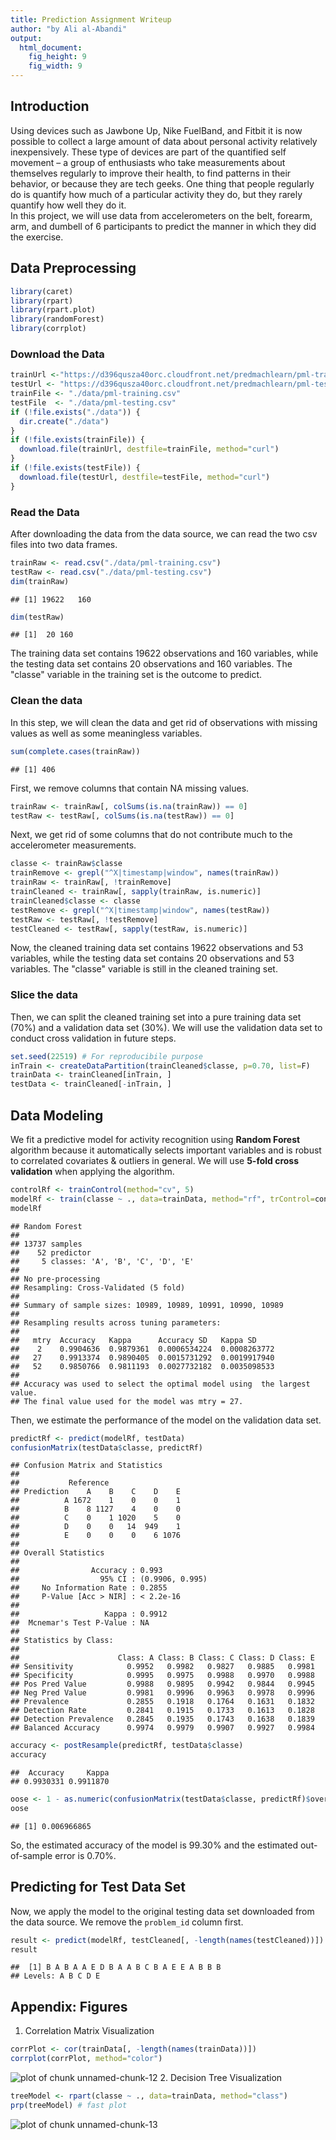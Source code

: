 ```yaml
---
title: Prediction Assignment Writeup
author: "by Ali al-Abandi"
output:
  html_document:
    fig_height: 9
    fig_width: 9
---
```

## Introduction  
Using devices such as Jawbone Up, Nike FuelBand, and Fitbit it is now possible to collect a large amount of data about personal activity relatively inexpensively. These type of devices are part of the quantified self movement – a group of enthusiasts who take measurements about themselves regularly to improve their health, to find patterns in their behavior, or because they are tech geeks. One thing that people regularly do is quantify how much of a particular activity they do, but they rarely quantify how well they do it.  
In this project, we will use data from accelerometers on the belt, forearm, arm, and dumbell of 6 participants to predict the manner in which they did the exercise.  
## Data Preprocessing  
```r
library(caret)
library(rpart)
library(rpart.plot)
library(randomForest)
library(corrplot)
```
### Download the Data
```r
trainUrl <-"https://d396qusza40orc.cloudfront.net/predmachlearn/pml-training.csv"
testUrl <- "https://d396qusza40orc.cloudfront.net/predmachlearn/pml-testing.csv"
trainFile <- "./data/pml-training.csv"
testFile  <- "./data/pml-testing.csv"
if (!file.exists("./data")) {
  dir.create("./data")
}
if (!file.exists(trainFile)) {
  download.file(trainUrl, destfile=trainFile, method="curl")
}
if (!file.exists(testFile)) {
  download.file(testUrl, destfile=testFile, method="curl")
}
```
### Read the Data
After downloading the data from the data source, we can read the two csv files into two data frames.  
```r
trainRaw <- read.csv("./data/pml-training.csv")
testRaw <- read.csv("./data/pml-testing.csv")
dim(trainRaw)
```
```
## [1] 19622   160
```
```r
dim(testRaw)
```
```
## [1]  20 160
```
The training data set contains 19622 observations and 160 variables, while the testing data set contains 20 observations and 160 variables. The "classe" variable in the training set is the outcome to predict.
### Clean the data
In this step, we will clean the data and get rid of observations with missing values as well as some meaningless variables.
```r
sum(complete.cases(trainRaw))
```
```
## [1] 406
```
First, we remove columns that contain NA missing values.
```r
trainRaw <- trainRaw[, colSums(is.na(trainRaw)) == 0]
testRaw <- testRaw[, colSums(is.na(testRaw)) == 0]
```
Next, we get rid of some columns that do not contribute much to the accelerometer measurements.
```r
classe <- trainRaw$classe
trainRemove <- grepl("^X|timestamp|window", names(trainRaw))
trainRaw <- trainRaw[, !trainRemove]
trainCleaned <- trainRaw[, sapply(trainRaw, is.numeric)]
trainCleaned$classe <- classe
testRemove <- grepl("^X|timestamp|window", names(testRaw))
testRaw <- testRaw[, !testRemove]
testCleaned <- testRaw[, sapply(testRaw, is.numeric)]
```
Now, the cleaned training data set contains 19622 observations and 53 variables, while the testing data set contains 20 observations and 53 variables. The "classe" variable is still in the cleaned training set.
### Slice the data
Then, we can split the cleaned training set into a pure training data set (70%) and a validation data set (30%). We will use the validation data set to conduct cross validation in future steps.  
```r
set.seed(22519) # For reproducibile purpose
inTrain <- createDataPartition(trainCleaned$classe, p=0.70, list=F)
trainData <- trainCleaned[inTrain, ]
testData <- trainCleaned[-inTrain, ]
```
## Data Modeling
We fit a predictive model for activity recognition using **Random Forest** algorithm because it automatically selects important variables and is robust to correlated covariates & outliers in general. We will use **5-fold cross validation** when applying the algorithm.  
```r
controlRf <- trainControl(method="cv", 5)
modelRf <- train(classe ~ ., data=trainData, method="rf", trControl=controlRf, ntree=250)
modelRf
```
```
## Random Forest
##
## 13737 samples
##    52 predictor
##     5 classes: 'A', 'B', 'C', 'D', 'E'
##
## No pre-processing
## Resampling: Cross-Validated (5 fold)
##
## Summary of sample sizes: 10989, 10989, 10991, 10990, 10989
##
## Resampling results across tuning parameters:
##
##   mtry  Accuracy   Kappa      Accuracy SD   Kappa SD    
##    2    0.9904636  0.9879361  0.0006534224  0.0008263772
##   27    0.9913374  0.9890405  0.0015731292  0.0019917940
##   52    0.9850766  0.9811193  0.0027732182  0.0035098533
##
## Accuracy was used to select the optimal model using  the largest value.
## The final value used for the model was mtry = 27.
```
Then, we estimate the performance of the model on the validation data set.  
```r
predictRf <- predict(modelRf, testData)
confusionMatrix(testData$classe, predictRf)
```
```
## Confusion Matrix and Statistics
##
##           Reference
## Prediction    A    B    C    D    E
##          A 1672    1    0    0    1
##          B    8 1127    4    0    0
##          C    0    1 1020    5    0
##          D    0    0   14  949    1
##          E    0    0    0    6 1076
##
## Overall Statistics
##                                          
##                Accuracy : 0.993          
##                  95% CI : (0.9906, 0.995)
##     No Information Rate : 0.2855         
##     P-Value [Acc > NIR] : < 2.2e-16      
##                                          
##                   Kappa : 0.9912         
##  Mcnemar's Test P-Value : NA             
##
## Statistics by Class:
##
##                      Class: A Class: B Class: C Class: D Class: E
## Sensitivity            0.9952   0.9982   0.9827   0.9885   0.9981
## Specificity            0.9995   0.9975   0.9988   0.9970   0.9988
## Pos Pred Value         0.9988   0.9895   0.9942   0.9844   0.9945
## Neg Pred Value         0.9981   0.9996   0.9963   0.9978   0.9996
## Prevalence             0.2855   0.1918   0.1764   0.1631   0.1832
## Detection Rate         0.2841   0.1915   0.1733   0.1613   0.1828
## Detection Prevalence   0.2845   0.1935   0.1743   0.1638   0.1839
## Balanced Accuracy      0.9974   0.9979   0.9907   0.9927   0.9984
```
```r
accuracy <- postResample(predictRf, testData$classe)
accuracy
```
```
##  Accuracy     Kappa
## 0.9930331 0.9911870
```
```r
oose <- 1 - as.numeric(confusionMatrix(testData$classe, predictRf)$overall[1])
oose
```
```
## [1] 0.006966865
```
So, the estimated accuracy of the model is 99.30% and the estimated out-of-sample error is 0.70%.
## Predicting for Test Data Set
Now, we apply the model to the original testing data set downloaded from the data source. We remove the `problem_id` column first.  
```r
result <- predict(modelRf, testCleaned[, -length(names(testCleaned))])
result
```
```
##  [1] B A B A A E D B A A B C B A E E A B B B
## Levels: A B C D E
```
## Appendix: Figures
1. Correlation Matrix Visualization  
```r
corrPlot <- cor(trainData[, -length(names(trainData))])
corrplot(corrPlot, method="color")
```
![plot of chunk unnamed-chunk-12](figure/unnamed-chunk-12-1.png)
2. Decision Tree Visualization
```r
treeModel <- rpart(classe ~ ., data=trainData, method="class")
prp(treeModel) # fast plot
```
![plot of chunk unnamed-chunk-13](figure/unnamed-chunk-13-1.png)
